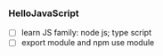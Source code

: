 ### HelloJavaScript

* [ ] learn JS family: node js; type script
* [ ] export module and npm use module
